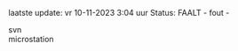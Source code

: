 laatste update: 
vr 10-11-2023  3:04   uur 
Status: FAALT - fout - 
<div class="service R">svn</div><div class="service Y">microstation</div>